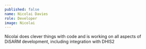 ```yaml
---
published: false
name: Nicolai Davies
role: Developer
image: Nicolai
---
```

Nicolai does clever things with code and is working on all aspects of DiSARM development, including integration with DHIS2